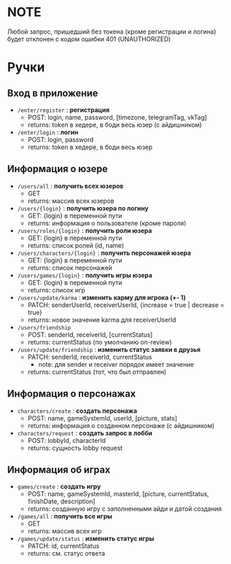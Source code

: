 # NOTE

Любой запрос, пришедший без токена (кроме регистрации и логина) будет отклонен с кодом ошибки 401 (UNAUTHORIZED)

# Ручки

## Вход в приложение

- `/enter/register` : **регистрация**
    - POST: login, name, password, [timezone, telegramTag, vkTag]
    - returns: token в хедере, в боди весь юзер (с айдишником)
- `/enter/login` : **логин**
    - POST: login, password
    - returns: token в хедере, в боди весь юзер

## Информация о юзере

- `/users/all` : **получить всех юзеров**
    - GET
    - returns: массив всех юзеров
- `/users/{login}` : **получить юзера по логину**
    - GET: {login} в переменной пути
    - returns: информация о пользователе (кроме пароля)
- `/users/roles/{login}` : **получить роли юзера**
    - GET: {login} в переменной пути
    - returns: список ролей (id, name)
- `/users/characters/{login}` : **получить персонажей юзера**
    - GET: {login} в переменной пути
    - returns: список персонажей
- `/users/games/{login}` : **получить игры юзера**
    - GET: {login} в переменной пути
    - returns: список игр
- `/users/update/karma` : **изменить карму для игрока (+- 1)**
    - PATCH: senderUserId, receiverUserId, {increase = true | decrease = true}
    - returns: новое значение karma для receiverUserId
- `/users/friendship`
    - POST: senderId, receiverId, [currentStatus]
    - returns: currentStatus (по умолчанию on-review)
- `/users/update/friendship` : **изменить статус заявки в  друзья**
    - PATCH: senderId, receiverId, currentStatus
        - note: для sender и receiver порядок имеет значение
    - returns: currentStatus (тот, что был отправлен)

## Информация о персонажах

- `characters/create` : **создать персонажа**
    - POST: name, gameSystemId, userId, [picture, stats]
    - returns: информация о созданном персонаже (с айдишником)
- `characters/request` : **создать запрос в лобби**
    - POST: lobbyId, characterId
    - returns: сущность lobby request

## Информация об играх

- `games/create` : **создать игру**
    - POST: name, gameSystemId, masterId, [picture, currentStatus, finishDate, description]
    - returns: созданную игру с заполненными айди и датой создания
- `/games/all` : **получить все игры**
    - GET
    - returns: массив всех игр
- `/games/update/status` : **изменить статус игры**
    - PATCH: id, currentStatus
    - returns: см. статус ответа
